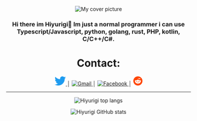 <div align="center">
<p align="center">
    <img height="200" src="./Cover-pict.png" alt="My cover picture">
    <h3> Hi there im Hiyurigi👋 Im just a normal programmer i can use Typescript/Javascript, python, golang, rust, PHP, kotlin, C/C++/C#.</h3>
</p>
<div>
    <h1>Contact:</h1>
    <a href="https://twitter.com/@Hiyurigi">
        <img height="25" src="2021 Twitter logo - blue.png" alt="Twitter"/>
    </a>
    │
    <a href="mailto:kafetheine@gmail.com">
        <img height="25" src="https://lh3.googleusercontent.com/0rpHlrX8IG77awQMuUZpQ0zGWT7HRYtpncsuRnFo6V3c8Lh2hPjXnEuhDDd-OsLz1vua4ld2rlUYFAaBYk-rZCODmi2eJlwUEVsZgg" alt="Gmail" />
    </a>
    │
    <a href="https://www.facebook.com/profile.php?id=100008497934853">
        <img height="25" src="https://facebookbrand.com/wp-content/uploads/2019/04/f_logo_RGB-Hex-Blue_512.png?w=512&h=512" alt="Facebook" />
    </a>
    │
    <a href="https://reddit.com/u/Hiyurigi">
        <img height="25" src="Reddit_Mark_OnWhite.png" alt="Reddit" />
    </a>
    <hr>
</div>


![Hiyurigi top langs](https://github-readme-stats.vercel.app/api/top-langs/?username=Hiyurigi&theme=react)


![Hiyurigi GitHub stats](https://github-readme-stats.vercel.app/api?username=Hiyurigi&show_icons=true&theme=synthwave)
</div>
<!--
**Hiyurigi/Hiyurigi** is a ✨ _special_ ✨ repository because its `README.md` (this file) appears on your GitHub profile.

Here are some ideas to get you started:

- 🔭 I’m currently working on ...
- 🌱 I’m currently learning ...
- 👯 I’m looking to collaborate on ...
- 🤔 I’m looking for help with ...
- 💬 Ask me about ...
- 📫 How to reach me: ...
- 😄 Pronouns: ...
- ⚡ Fun fact: ...
-->
